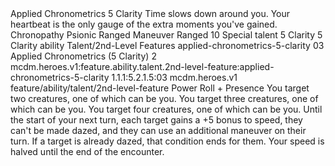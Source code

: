 <ability>
  <name>Applied Chronometrics</name>
  <cost>5 Clarity</cost>
  <flavor>Time slows down around you. Your heartbeat is the only gauge of the extra moments you&apos;ve gained.</flavor>
  <keywords>
    <keyword>Chronopathy</keyword>
    <keyword>Psionic</keyword>
    <keyword>Ranged</keyword>
  </keywords>
  <type>Maneuver</type>
  <distance>Ranged 10</distance>
  <target>Special</target>
  <metadata>
    <class>talent</class>
    <cost>5 Clarity</cost>
    <cost_amount>5</cost_amount>
    <cost_resource>Clarity</cost_resource>
    <feature_type>ability</feature_type>
    <file_dpath>Talent/2nd-Level Features</file_dpath>
    <item_id>applied-chronometrics-5-clarity</item_id>
    <item_index>03</item_index>
    <item_name>Applied Chronometrics (5 Clarity)</item_name>
    <level>2</level>
    <scc>mcdm.heroes.v1:feature.ability.talent.2nd-level-feature:applied-chronometrics-5-clarity</scc>
    <scdc>1.1.1:5.2.1.5:03</scdc>
    <source>mcdm.heroes.v1</source>
    <type>feature/ability/talent/2nd-level-feature</type>
  </metadata>
  <effects>
    <effect type="roll">
      <roll>Power Roll + Presence</roll>
      <t1>You target two creatures, one of which can be you.</t1>
      <t2>You target three creatures, one of which can be you.</t2>
      <t3>You target four creatures, one of which can be you.</t3>
    </effect>
    <effect type="mundane">Until the start of your next turn, each target gains a +5 bonus to speed, they can&apos;t be made dazed, and they can use an additional maneuver on their turn. If a target is already dazed, that condition ends for them.</effect>
    <effect type="mundane" name="Strained">Your speed is halved until the end of the encounter.</effect>
  </effects>
</ability>

